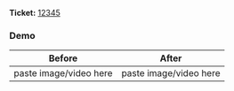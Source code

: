 **Ticket:** [12345](https://app.asana.com/0/1203893814623116/12345)
### Demo

[//]: # (Add screenshot or short video for demonstration how it was and how it will be.)

Before | After
------ | ------
paste image/video here | paste image/video here
